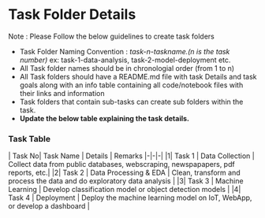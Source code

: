 # Task Folder Details

Note : Please Follow the below guidelines to create task folders
- Task Folder Naming Convention : _task-n-taskname.(n is the task number)_  ex: task-1-data-analysis, task-2-model-deployment etc.
- All Task folder names should be in chronologial order (from 1 to n)
- All Task folders should have a README.md file with task Details and task goals along with an info table containing all code/notebook files with their links and information
- Task folders that contain sub-tasks can create sub folders within the task.
- __Update the below table explaining the task details.__

### Task Table

| Task No| Task Name | Details | Remarks
|-|-|-|
|1| Task 1 | Data Collection  | Collect data from public databases, webscraping, newspapapers, pdf reports, etc.|
|2| Task 2 | Data Processing & EDA | Clean, transform and process the data and do exploratory data analysis |
|3| Task 3 | Machine Learning | Develop classification model or object detection models |
|4| Task 4 | Deployment | Deploy the machine learning model on IoT, WebApp, or develop a dashboard |
